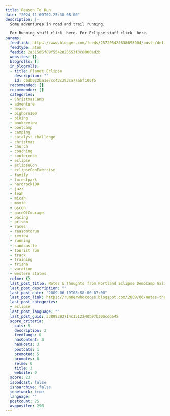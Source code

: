 ```yaml
---
title: Reason To Run
date: "2024-11-09T02:25:38-08:00"
description: |-
  Some adventures in road and trail running.

  For Running stuff click  here. For Eclipse stuff click  here.
params:
  feedlink: https://www.blogger.com/feeds/237205426838095904/posts/default/-/eclipse
  feedtype: atom
  feedid: 2a51585f89f5542025553f3c8800ad2b
  websites: {}
  blogrolls: []
  in_blogrolls:
  - title: Planet Eclipse
    description: ""
    id: cbdb622ba1e7cc43c393ca7aabf106f5
  recommended: []
  recommender: []
  categories:
  - ChristmasCamp
  - adventure
  - beach
  - bighorn100
  - biking
  - bookreview
  - bootcamp
  - camping
  - catalyst challenge
  - christmas
  - church
  - coaching
  - conference
  - eclipse
  - eclipseCon
  - eclipseConExercise
  - family
  - forestpark
  - hardrock100
  - jazz
  - leah
  - micah
  - movie
  - oscon
  - paceOfCourage
  - pacing
  - prison
  - races
  - reasontorun
  - review
  - running
  - sandcastle
  - tourist run
  - track
  - training
  - trisha
  - vacation
  - western states
  relme: {}
  last_post_title: Notes & Thoughts from Portland Eclipse DemoCamp Galileo 2009
  last_post_description: ""
  last_post_date: "2009-06-19T08:58:00-07:00"
  last_post_link: https://runnerwhocodes.blogspot.com/2009/06/notes-thoughts-from-portland-eclipse.html
  last_post_categories:
  - eclipse
  last_post_language: ""
  last_post_guid: 33899392714c1512240b97b300cdd645
  score_criteria:
    cats: 5
    description: 3
    feedlangs: 0
    hasContent: 3
    hasPosts: 3
    postcats: 1
    promoted: 5
    promotes: 0
    relme: 0
    title: 3
    website: 0
  score: 23
  ispodcast: false
  isnoarchive: false
  innetwork: true
  language: ""
  postcount: 25
  avgpostlen: 296
---
```


